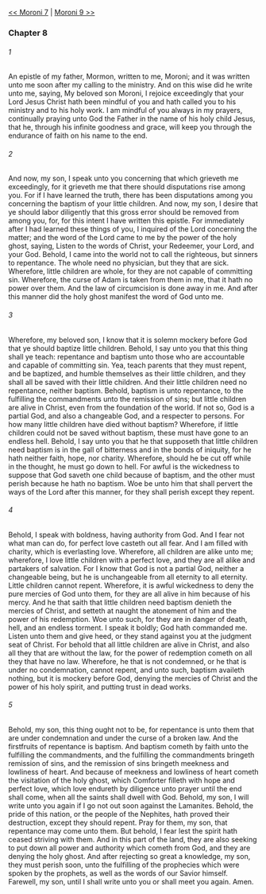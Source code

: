 [<< Moroni 7](Moroni%207)  |  [Moroni 9 >>](Moroni%209)

### Chapter 8
###### 1
An epistle of my father, Mormon, written to me, Moroni; and it was written unto me soon after my calling to the ministry. And on this wise did he write unto me, saying, My beloved son Moroni, I rejoice exceedingly that your Lord Jesus Christ hath been mindful of you and hath called you to his ministry and to his holy work. I am mindful of you always in my prayers, continually praying unto God the Father in the name of his holy child Jesus, that he, through his infinite goodness and grace, will keep you through the endurance of faith on his name to the end.

###### 2
And now, my son, I speak unto you concerning that which grieveth me exceedingly, for it grieveth me that there should disputations rise among you. For if I have learned the truth, there has been disputations among you concerning the baptism of your little children. And now, my son, I desire that ye should labor diligently that this gross error should be removed from among you, for, for this intent I have written this epistle. For immediately after I had learned these things of you, I inquired of the Lord concerning the matter; and the word of the Lord came to me by the power of the holy ghost, saying, Listen to the words of Christ, your Redeemer, your Lord, and your God. Behold, I came into the world not to call the righteous, but sinners to repentance. The whole need no physician, but they that are sick. Wherefore, little children are whole, for they are not capable of committing sin. Wherefore, the curse of Adam is taken from them in me, that it hath no power over them. And the law of circumcision is done away in me. And after this manner did the holy ghost manifest the word of God unto me.

###### 3
Wherefore, my beloved son, I know that it is solemn mockery before God that ye should baptize little children. Behold, I say unto you that this thing shall ye teach: repentance and baptism unto those who are accountable and capable of committing sin. Yea, teach parents that they must repent, and be baptized, and humble themselves as their little children, and they shall all be saved with their little children. And their little children need no repentance, neither baptism. Behold, baptism is unto repentance, to the fulfilling the commandments unto the remission of sins; but little children are alive in Christ, even from the foundation of the world. If not so, God is a partial God, and also a changeable God, and a respecter to persons. For how many little children have died without baptism? Wherefore, if little children could not be saved without baptism, these must have gone to an endless hell. Behold, I say unto you that he that supposeth that little children need baptism is in the gall of bitterness and in the bonds of iniquity, for he hath neither faith, hope, nor charity. Wherefore, should he be cut off while in the thought, he must go down to hell. For awful is the wickedness to suppose that God saveth one child because of baptism, and the other must perish because he hath no baptism. Woe be unto him that shall pervert the ways of the Lord after this manner, for they shall perish except they repent.

###### 4
Behold, I speak with boldness, having authority from God. And I fear not what man can do, for perfect love casteth out all fear. And I am filled with charity, which is everlasting love. Wherefore, all children are alike unto me; wherefore, I love little children with a perfect love, and they are all alike and partakers of salvation. For I know that God is not a partial God, neither a changeable being, but he is unchangeable from all eternity to all eternity. Little children cannot repent. Wherefore, it is awful wickedness to deny the pure mercies of God unto them, for they are all alive in him because of his mercy. And he that saith that little children need baptism denieth the mercies of Christ, and setteth at naught the atonement of him and the power of his redemption. Woe unto such, for they are in danger of death, hell, and an endless torment. I speak it boldly; God hath commanded me. Listen unto them and give heed, or they stand against you at the judgment seat of Christ. For behold that all little children are alive in Christ, and also all they that are without the law, for the power of redemption cometh on all they that have no law. Wherefore, he that is not condemned, or he that is under no condemnation, cannot repent, and unto such, baptism availeth nothing, but it is mockery before God, denying the mercies of Christ and the power of his holy spirit, and putting trust in dead works.

###### 5
Behold, my son, this thing ought not to be, for repentance is unto them that are under condemnation and under the curse of a broken law. And the firstfruits of repentance is baptism. And baptism cometh by faith unto the fulfilling the commandments, and the fulfilling the commandments bringeth remission of sins, and the remission of sins bringeth meekness and lowliness of heart. And because of meekness and lowliness of heart cometh the visitation of the holy ghost, which Comforter filleth with hope and perfect love, which love endureth by diligence unto prayer until the end shall come, when all the saints shall dwell with God. Behold, my son, I will write unto you again if I go not out soon against the Lamanites. Behold, the pride of this nation, or the people of the Nephites, hath proved their destruction, except they should repent. Pray for them, my son, that repentance may come unto them. But behold, I fear lest the spirit hath ceased striving with them. And in this part of the land, they are also seeking to put down all power and authority which cometh from God, and they are denying the holy ghost. And after rejecting so great a knowledge, my son, they must perish soon, unto the fulfilling of the prophecies which were spoken by the prophets, as well as the words of our Savior himself. Farewell, my son, until I shall write unto you or shall meet you again. Amen.